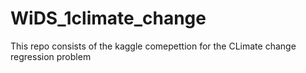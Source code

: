 # WiDS_1climate_change
This repo consists of the kaggle comepettion for the CLimate change regression problem

